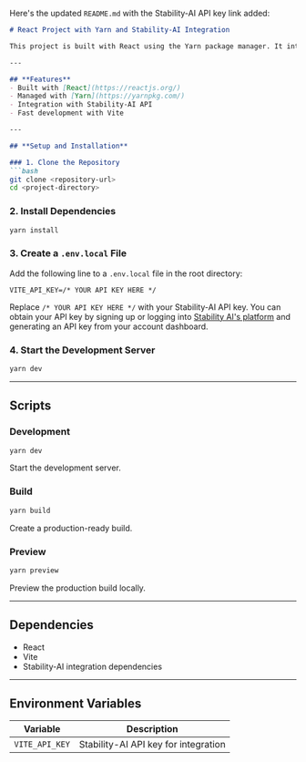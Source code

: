 Here's the updated `README.md` with the Stability-AI API key link added:

```markdown
# React Project with Yarn and Stability-AI Integration

This project is built with React using the Yarn package manager. It integrates Stability-AI API for AI-based functionalities. Follow the instructions below to set up and run the project.

---

## **Features**
- Built with [React](https://reactjs.org/)
- Managed with [Yarn](https://yarnpkg.com/)
- Integration with Stability-AI API
- Fast development with Vite

---

## **Setup and Installation**

### 1. Clone the Repository
```bash
git clone <repository-url>
cd <project-directory>
```

### 2. Install Dependencies
```bash
yarn install
```

### 3. Create a `.env.local` File
Add the following line to a `.env.local` file in the root directory:

```env
VITE_API_KEY=/* YOUR API KEY HERE */
```

Replace `/* YOUR API KEY HERE */` with your Stability-AI API key. You can obtain your API key by signing up or logging into [Stability AI's platform](https://platform.stability.ai/) and generating an API key from your account dashboard.

### 4. Start the Development Server
```bash
yarn dev
```

---

## **Scripts**

### Development
```bash
yarn dev
```
Start the development server.

### Build
```bash
yarn build
```
Create a production-ready build.

### Preview
```bash
yarn preview
```
Preview the production build locally.

---

## **Dependencies**
- React
- Vite
- Stability-AI integration dependencies

---

## **Environment Variables**
| Variable        | Description                          |
|------------------|--------------------------------------|
| `VITE_API_KEY`  | Stability-AI API key for integration |
